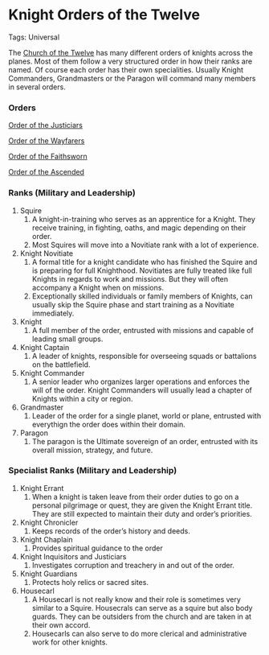 # Knight Orders of the Twelve

Tags: Universal

The [Church of the Twelve](Church%20of%20the%20Twelve%20a51ac19679214ca0b7344cddc3961507.md) has many different orders of knights across the planes. Most of them follow a very structured order in how their ranks are named. Of course each order has their own specialities. Usually Knight Commanders, Grandmasters or the Paragon will command many members in several orders.

### Orders

[Order of the Justiciars](Order%20of%20the%20Justiciars%20e81167f89f5c46ceb05b658d78d00ee0.md) 

[Order of the Wayfarers](Order%20of%20the%20Wayfarers%2018475a22781a8094bee8e623d138c885.md) 

[Order of the Faithsworn](Order%20of%20the%20Faithsworn%2018975a22781a803b9b8ff0a441047efc.md) 

[Order of the Ascended](Order%20of%20the%20Ascended%201d375a22781a805a8a77ef0b9339a43b.md) 

### Ranks (Military and Leadership)

1. Squire
    1. A knight-in-training who serves as an apprentice for a Knight. They receive training, in fighting, oaths, and magic depending on their order. 
    2. Most Squires will move into a Novitiate rank with a lot of experience.
2. Knight Novitiate
    1. A formal title for a knight candidate who has finished the Squire and is preparing for full Knighthood. Novitiates are fully treated like full Knights in regards to work and missions. But they will often accompany a Knight when on missions.
    2. Exceptionally skilled individuals or family members of Knights, can usually skip the Squire phase and start training as a Novitiate immediately.
3. Knight
    1. A full member of the order, entrusted with missions and capable of leading small groups.
4. Knight Captain
    1. A leader of knights, responsible for overseeing squads or battalions on the battlefield.
5. Knight Commander
    1. A senior leader who organizes larger operations and enforces the will of the order. Knight Commanders will usually lead a chapter of Knights within a city or region.
6. Grandmaster
    1. Leader of the order for a single planet, world or plane, entrusted with everythign the order does within their domain.
7. Paragon
    1. The paragon is the Ultimate sovereign of an order, entrusted with its overall mission, strategy, and future.

### Specialist Ranks (Military and Leadership)

1. Knight Errant
    1. When a knight is taken leave from their order duties to go on a personal pilgrimage or quest, they are given the Knight Errant title. They are still expected to maintain their duty and order’s priorities.
2. Knight Chronicler
    1. Keeps records of the order’s history and deeds.
3. Knight Chaplain
    1. Provides spiritual guidance to the order
4. Knight Inquisitors and Justiciars
    1. Investigates corruption and treachery in and out of the order.
5. Knight Guardians
    1. Protects holy relics or sacred sites.
6. Housecarl
    1. A Housecarl is not really know and their role is sometimes very similar to a Squire. Housecrals can serve as a squire but also body guards. They can be outsiders from the church and are taken in at their own accord.
    2. Housecarls can also serve to do more clerical and administrative work for other knights.